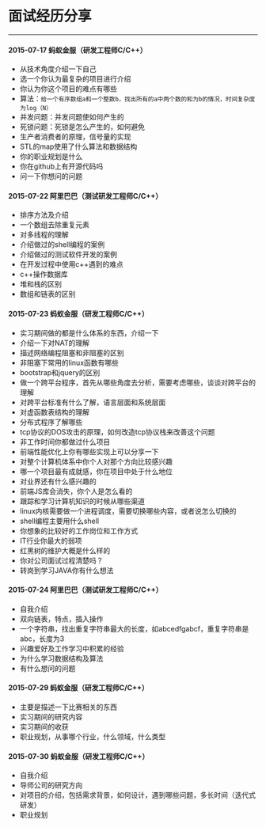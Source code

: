 面试经历分享
====

- - -


#### 2015-07-17 蚂蚁金服（研发工程师C/C++）
+ 从技术角度介绍一下自己
+ 选一个你认为最复杂的项目进行介绍
+ 你认为你这个项目的难点有哪些
+ 算法：`给一个有序数组a和一个整数b，找出所有的a中两个数的和为b的情况，时间复杂度为log（N）`
+ 并发问题：并发问题使如何产生的
+ 死锁问题：死锁是怎么产生的，如何避免
+ 生产者消费者的原理，信号量的实现
+ STL的map使用了什么算法和数据结构
+ 你的职业规划是什么
+ 你在github上有开源代码吗
+ 问一下你想问的问题


#### 2015-07-22 阿里巴巴（测试研发工程师C/C++）
+ 排序方法及介绍
+ 一个数组去除重复元素
+ 对多线程的理解
+ 介绍做过的shell编程的案例
+ 介绍做过的测试软件开发的案例
+ 在开发过程中使用c++遇到的难点
+ c++操作数据库
+ 堆和栈的区别
+ 数组和链表的区别


#### 2015-07-23 蚂蚁金服（研发工程师C/C++）
+ 实习期间做的都是什么体系的东西，介绍一下
+ 介绍一下对NAT的理解
+ 描述网络编程阻塞和非阻塞的区别
+ 非阻塞下常用的linux函数有哪些
+ bootstrap和jquery的区别
+ 做一个跨平台程序，首先从哪些角度去分析，需要考虑哪些，谈谈对跨平台的理解
+ 对跨平台标准有什么了解，语言层面和系统层面
+ 对虚函数表结构的理解
+ 分布式程序了解哪些
+ tcp协议的DOS攻击的原理，如何改造tcp协议栈来改善这个问题
+ 非工作时间你都做过什么项目
+ 前端性能优化上你有哪些实现上可以分享一下
+ 对整个计算机体系中你个人对那个方向比较感兴趣
+ 哪一个项目最有成就感，你在项目中处于什么地位
+ 对业界还有什么感兴趣的
+ 前端JS库会消失，你个人是怎么看的
+ 跟踪和学习计算机知识的时候从哪些渠道
+ linux内核需要做一个进程调度，需要切换哪些内容，或者说怎么切换的
+ shell编程主要用什么shell
+ 你想象的比较好的工作岗位和工作方式
+ IT行业你最大的弱项
+ 红黑树的维护大概是什么样的
+ 你对公司面试过程清楚吗？
+ 转岗到学习JAVA你有什么想法

#### 2015-07-24 阿里巴巴（测试研发工程师C/C++）
+ 自我介绍
+ 双向链表，特点，插入操作
+ 一个字符串，找出重复字符串最大的长度，如abcedfgabcf，重复字符串是abc，长度为3
+ 兴趣爱好及工作学习中积累的经验
+ 为什么学习数据结构及算法
+ 有什么想问的问题

#### 2015-07-29 蚂蚁金服（研发工程师C/C++）
+ 主要是描述一下比赛相关的东西
+ 实习期间的研究内容
+ 实习期间的收获
+ 职业规划，从事哪个行业，什么领域，什么类型

#### 2015-07-30 蚂蚁金服（研发工程师C/C++）
+ 自我介绍
+ 导师公司的研究方向
+ 对项目的介绍，包括需求背景，如何设计，遇到哪些问题，多长时间（迭代式研发）
+ 职业规划